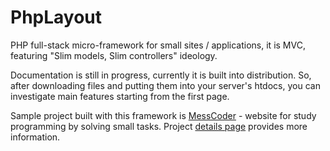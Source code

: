 PhpLayout
=========

PHP full-stack micro-framework for small sites / applications, it is MVC, featuring "Slim models, Slim controllers" ideology.

Documentation is still in progress, currently it is built into distribution. So, after downloading files and
putting them into your server's htdocs, you can investigate main features starting from the first page.

Sample project built with this framework is [MessCoder](http://messcoder.sourceforge.net) - website for study programming
by solving small tasks. Project [details page](http://sourceforge.net/projects/messcoder) provides more information.
